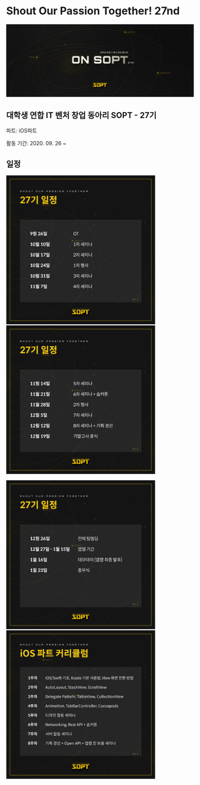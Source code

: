 # Shout Our Passion Together! 27nd

<img src="./img/main.jpg" />

## 대학생 연합 IT 벤처 창업 동아리 SOPT - 27기

파트: iOS파트

활동 기간: 2020. 09. 26 ~

## 일정

<img src="./img/1.jpg" width=400px /><img src="./img/2.jpg" width=400px />

<img src="./img/3.jpg" width=400px /><img src="./img/4.jpg" width=400px />

